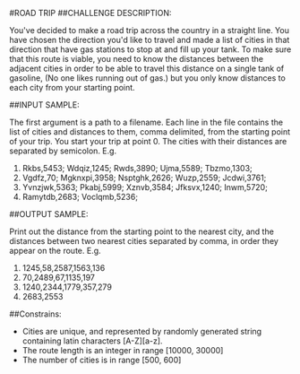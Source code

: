 #ROAD TRIP
##CHALLENGE DESCRIPTION:

You've decided to make a road trip across the country in a straight line. You have chosen the direction you'd like to travel and made a list of cities in that direction that have gas stations to stop at and fill up your tank. To make sure that this route is viable, you need to know the distances between the adjacent cities in order to be able to travel this distance on a single tank of gasoline, (No one likes running out of gas.) but you only know distances to each city from your starting point.

##INPUT SAMPLE:

The first argument is a path to a filename. Each line in the file contains the list of cities and distances to them, comma delimited, from the starting point of your trip. You start your trip at point 0. The cities with their distances are separated by semicolon. E.g.

1. Rkbs,5453; Wdqiz,1245; Rwds,3890; Ujma,5589; Tbzmo,1303;
2. Vgdfz,70; Mgknxpi,3958; Nsptghk,2626; Wuzp,2559; Jcdwi,3761;
3. Yvnzjwk,5363; Pkabj,5999; Xznvb,3584; Jfksvx,1240; Inwm,5720;
4. Ramytdb,2683; Voclqmb,5236;

##OUTPUT SAMPLE:

Print out the distance from the starting point to the nearest city, and the distances between two nearest cities separated by comma, in order they appear on the route. E.g.

1. 1245,58,2587,1563,136
2. 70,2489,67,1135,197
3. 1240,2344,1779,357,279
4. 2683,2553

##Constrains: 

* Cities are unique, and represented by randomly generated string containing latin characters [A-Z][a-z]. 
* The route length is an integer in range [10000, 30000] 
* The number of cities is in range [500, 600]
